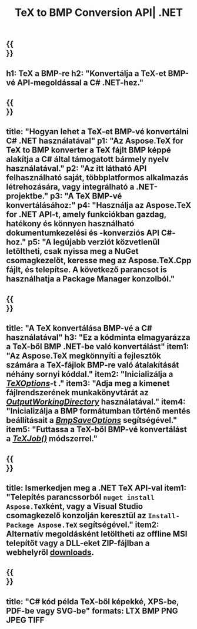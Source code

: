 ﻿---
translation: true
template: /_templates/_conversion-child-net.md
title: TeX to BMP Conversion API| .NET
description: TeX-BMP konvertálási funkció. Integrálja ezt a helyszíni .NET-könyvtárat a projektjébe, vagy használjon többplatformos alkalmazásokat a TeX BMP-vé konvertálásához.
keywords: tex to bmp api net, tex2bmp integráció c#
url: /net/conversion/tex-to-bmp/
family: tex
platformtag: net
feature: conversion
informat: TEX
outformat: BMP
otherformats: PNG JPEG TIFF PDF SVG XPS
---

{{<section banner>}}
---
h1: TeX a BMP-re
h2: "Konvertálja a TeX-et BMP-vé API-megoldással a C# .NET-hez."
---

{{<section overview>}}
---
title: "Hogyan lehet a TeX-et BMP-vé konvertálni C# .NET használatával"
p1: "Az Aspose.TeX for TeX to BMP konverter a TeX fájlt BMP képpé alakítja a C# által támogatott bármely nyelv használatával."
p2: "Az itt látható API felhasználható saját, többplatformos alkalmazás létrehozására, vagy integrálható a .NET-projektbe."
p3: "A TeX BMP-vé konvertálásához:"
p4: "Használja az Aspose.TeX for .NET API-t, amely funkciókban gazdag, hatékony és könnyen használható dokumentumkezelési és -konverziós API C#-hoz."
p5: "A legújabb verziót közvetlenül letöltheti, csak nyissa meg a NuGet csomagkezelőt, keresse meg az Aspose.TeX.Cpp fájlt, és telepítse. A következő parancsot is használhatja a Package Manager konzolból."
---

{{<section feature1>}}
---
title: "A TeX konvertálása BMP-vé a C# használatával"
h3: "Ez a kódminta elmagyarázza a TeX-ből BMP .NET-be való konvertálást"
item1: "Az Aspose.TeX megkönnyíti a fejlesztők számára a TeX-fájlok BMP-re való átalakítását néhány sornyi kóddal."
item2: "Inicializálja a [*TeXOptions*](https://reference.aspose.com/tex/net/aspose.tex/texoptions/)-t ."
item3: "Adja meg a kimenet fájlrendszerének munkakönyvtárát az [*OutputWorkingDirectory*](https://reference.aspose.com/tex/net/aspose.tex/texoptions/outputworkingdirectory/) használatával."
item4: "Inicializálja a BMP formátumban történő mentés beállításait a [*BmpSaveOptions*](https://reference.aspose.com/tex/net/aspose.tex.presentation.image/bmpsaveoptions/) segítségével."
item5: "Futtassa a TeX-ből BMP-vé konvertálást a [*TeXJob()*](https://reference.aspose.com/tex/net/aspose.tex/texjob/) módszerrel."
---

{{<section feature2>}}
---
title: Ismerkedjen meg a .NET TeX API-val
item1: "Telepítés parancssorból ```nuget install Aspose.TeX```ként, vagy a Visual Studio csomagkezelő konzolján keresztül az ```Install-Package Aspose.TeX``` segítségével."
item2: Alternatív megoldásként letöltheti az offline MSI telepítőt vagy a DLL-eket ZIP-fájlban a  webhelyről  [downloads](https://releases.aspose.com/tex/net).
---

{{<section widget>}}
---
title: "C# kód példa TeX-ből képekké, XPS-be, PDF-be vagy SVG-be"
formats: LTX BMP PNG JPEG TIFF
---